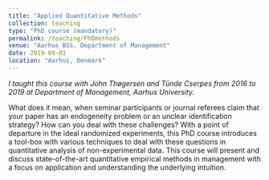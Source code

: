 ```yaml
---
title: "Applied Quantitative Methods"
collection: teaching
type: "PhD course (mandatory)"
permalink: /teaching/PhDmethods
venue: "Aarhus BSS, Department of Management"
date: 2019-09-01
location: "Aarhus, Denmark"
---
```


*I taught this course with John Thøgersen and Tünde Cserpes from 2016 to 2019 at Department of Management, Aarhus University.*

What does it mean, when seminar participants or journal referees claim that your paper has an endogeneity problem or an unclear identification strategy? How can you deal with these challenges? With a point of departure in the ideal randomized experiments, this PhD course introduces a tool-box with various techniques to deal with these questions in quantitative analysis of non-experimental data. This course will present and discuss state-of-the-art quantitative empirical methods in management with a focus on application and understanding the underlying intuition.



